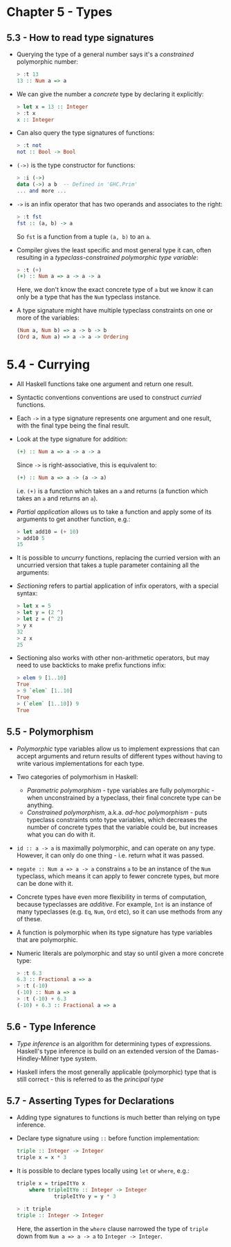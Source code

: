 # Chapter 5 - Types

## 5.3 - How to read type signatures

- Querying the type of a general number says it's a _constrained_ polymorphic number:

    ```haskell
    > :t 13
    13 :: Num a => a
    ```

- We can give the number a _concrete_ type by declaring it explicitly:

    ```haskell
    > let x = 13 :: Integer
    > :t x
    x :: Integer
    ```

- Can also query the type signatures of functions:

    ```haskell
    > :t not
    not :: Bool -> Bool
    ```

- `(->)` is the type constructor for functions:

    ```haskell
    > :i (->)
    data (->) a b  -- Defined in 'GHC.Prim'
    ... and more ...
    ```

- `->` is an infix operator that has two operands and associates to the right:

    ```haskell
    > :t fst
    fst :: (a, b) -> a
    ```

    So `fst` is a function from a tuple `(a, b)` to an `a`.

- Compiler gives the least specific and most general type it can, often resulting in a _typeclass-constrained polymorphic type variable_:

    ```haskell
    > :t (+)
    (+) :: Num a => a -> a -> a
    ```

    Here, we don't know the exact concrete type of `a` but we know it can only be a type that has the `Num` typeclass instance.

- A type signature might have multiple typeclass constraints on one or more of the variables:

    ```haskell
    (Num a, Num b) => a -> b -> b
    (Ord a, Num a) => a -> a -> Ordering
    ```


# 5.4 - Currying

- All Haskell functions take one argument and return one result.

- Syntactic conventions conventions are used to construct _curried_ functions.

- Each `->` in a type signature represents one argument and one result, with the final type being the final result.

- Look at the type signature for addition:

    ```haskell
    (+) :: Num a => a -> a -> a
    ```

  Since `->` is right-associative, this is equivalent to:

    ```haskell
    (+) :: Num a => a -> (a -> a)
    ```

  i.e. `(+)` is a function which takes an `a` and returns (a function which takes an `a` and returns an `a`).

- _Partial application_ allows us to take a function and apply some of its arguments to get another function, e.g.:

    ```haskell
    > let add10 = (+ 10)
    > add10 5
    15
    ```

- It is possible to _uncurry_ functions, replacing the curried version with an uncurried version that takes a tuple parameter containing all the arguments:

- _Sectioning_ refers to partial application of infix operators, with a special syntax:

    ```haskell
    > let x = 5
    > let y = (2 ^)
    > let z = (^ 2)
    > y x
    32
    > z x
    25
    ```

- Sectioning also works with other non-arithmetic operators, but may need to use backticks to make prefix functions infix:

    ```haskell
    > elem 9 [1..10]
    True
    > 9 `elem` [1..10]
    True
    > (`elem` [1..10]) 9
    True
    ```

## 5.5 - Polymorphism

- _Polymorphic_ type variables allow us to implement expressions that can accept arguments and return results of different types without having to write various implementations for each type.

- Two categories of polymorhism in Haskell:
    - _Parametric polymorphism_ - type variables are fully polymorphic - when unconstrained by a typeclass, their final concrete type can be anything.
    - _Constrained polymorphism_, a.k.a. _ad-hoc polymorphism_ - puts typeclass constraints onto type variables, which decreases the number of concrete types that the variable could be, but increases what you can do with it.

- `id :: a -> a` is maximally polymorphic, and can operate on any type.  However, it can only do one thing - i.e. return what it was passed.

- `negate :: Num a => a -> a` constrains `a` to be an instance of the `Num` typeclass, which means it can apply to fewer concrete types, but more can be done with it.

- Concrete types have even more flexibility in terms of computation, because typeclasses are _additive_.  For example, `Int` is an instance of many typeclasses (e.g. `Eq`, `Num`, `Ord` etc), so it can use methods from any of these.

- A function is polymorphic when its type signature has type variables that are polymorphic.

- Numeric literals are polymorphic and stay so until given a more concrete type:

    ```haskell
    > :t 6.3
    6.3 :: Fractional a => a
    > :t (-10)
    (-10) :: Num a => a
    > :t (-10) + 6.3
    (-10) + 6.3 :: Fractional a => a
    ```

## 5.6 - Type Inference

- _Type inference_ is an algorithm for determining types of expressions.  Haskell's type inference is build on an extended version of the Damas-Hindley-Milner type system.

- Haskell infers the most generally applicable (polymorphic) type that is still correct - this is referred to as the _principal type_


## 5.7 - Asserting Types for Declarations

- Adding type signatures to functions is much better than relying on type inference.

- Declare type signature using `::` before function implementation:

    ```haskell
    triple :: Integer -> Integer
    triple x = x * 3
    ```

- It is possible to declare types locally using `let` or `where`, e.g.:

    ```haskell
    triple x = tripeItYo x
        where tripleItYo :: Integer -> Integer
                tripleItYo y = y * 3

    > :t triple
    triple :: Integer -> Integer
    ```
  Here, the assertion in the `where` clause narrowed the type of `triple` down from `Num a => a -> a` to `Integer -> Integer`.
